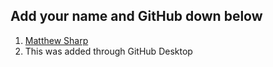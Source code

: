 ## Add your name and GitHub down below

1. [Matthew Sharp](https://github.com/MattSharp05)
2. This was added through GitHub Desktop

